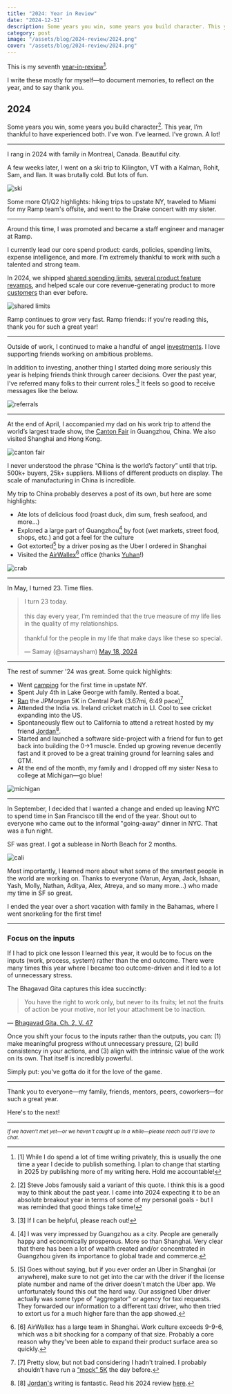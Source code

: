 ```yaml
---
title: "2024: Year in Review"
date: "2024-12-31"
description: Some years you win, some years you build character. This year, I experienced both.
category: post
image: "/assets/blog/2024-review/2024.png"
cover: "/assets/blog/2024-review/2024.png"
---
```


This is my seventh [year-in-review](http://shamdasani.org/writing)[^1].

I write these mostly for myself—to document memories, to reflect on the year, and to say thank you.

## 2024

Some years you win, some years you build character[^2]. This year, I’m thankful to have experienced both. I’ve won. I’ve learned. I’ve grown. A lot!

---

I rang in 2024 with family in Montreal, Canada. Beautiful city.

A few weeks later, I went on a ski trip to Kilington, VT with a Kalman, Rohit, Sam, and Ilan. It was brutally cold. But lots of fun.

![ski](/assets/blog/2024-review/ski.png)

Some more Q1/Q2 highlights: hiking trips to upstate NY, traveled to Miami for my Ramp team's offsite, and went to the Drake concert with my sister.

---

Around this time, I was promoted and became a staff engineer and manager at Ramp.

I currently lead our core spend product: cards, policies, spending limits, expense intelligence, and more. I’m extremely thankful to work with such a talented and strong team.

In 2024, we shipped [shared spending limits](https://support.ramp.com/hc/en-us/articles/27036901009043-Shared-limits-for-tracking-group-spend), [several product feature revamps](https://ramp.com/blog/simpler-more-efficient-expenses), and helped scale our core revenue-generating product to more [customers](https://ramp.com/2024) than ever before.

![shared limits](/assets/blog/2024-review/shared-limits.png)

Ramp continues to grow very fast. Ramp friends: if you're reading this, thank you for such a great year!

---

Outside of work, I continued to make a handful of angel [investments](https://shamdasani.org/investments). I love supporting friends working on ambitious problems.

In addition to investing, another thing I started doing more seriously this year is helping friends think through career decisions. Over the past year, I've referred many folks to their current roles.[^3] It feels so good to receive messages like the below.

![referrals](/assets/blog/2024-review/referrals.png)

---

At the end of April, I accompanied my dad on his work trip to attend the world’s largest trade show, the [Canton Fair](https://en.wikipedia.org/wiki/Canton_Fair) in Guangzhou, China. We also visited Shanghai and Hong Kong.

![canton fair](/assets/blog/2024-review/canton-fair.png)

I never understood the phrase “China is the world’s factory” until that trip. 500k+ buyers, 25k+ suppliers. Millions of different products on display. The scale of manufacturing in China is incredible.

My trip to China probably deserves a post of its own, but here are some highlights:

- Ate lots of delicious food (roast duck, dim sum, fresh seafood, and more...)
- Explored a large part of Guangzhou[^4] by foot (wet markets, street food, shops, etc.) and got a feel for the culture
- Got extorted[^5] by a driver posing as the Uber I ordered in Shanghai
- Visited the [AirWallex](https://www.airwallex.com/us)[^6] office (thanks [Yuhan](https://www.linkedin.com/in/wang-yuhan)!)

![crab](/assets/blog/2024-review/crab.png)

---

In May, I turned 23. Time flies.

<blockquote class="twitter-tweet"><p lang="en" dir="ltr">I turn 23 today. <br><br>this day every year, I’m reminded that the true measure of my life lies in the quality of my relationships. <br><br>thankful for the people in my life that make days like these so special.</p>&mdash; Samay (@samaysham) <a href="https://twitter.com/samaysham/status/1791628281222959579?ref_src=twsrc%5Etfw">May 18, 2024</a></blockquote> <script async src="https://platform.twitter.com/widgets.js" charset="utf-8"></script>

---

The rest of summer '24 was great. Some quick highlights:

- Went [camping](https://www.strava.com/activities/11505242893) for the first time in upstate NY.
- Spent July 4th in Lake George with family. Rented a boat.
- [Ran](https://www.strava.com/activities/11528861170) the JPMorgan 5K in Central Park (3.67mi, 6:49 pace)[^7]
- Attended the India vs. Ireland cricket match in LI. Cool to see cricket expanding into the US.
- Spontaneously flew out to California to attend a retreat hosted by my friend [Jordan](https://www.jordangonen.com/)[^8].
- Started and launched a software side-project with a friend for fun to get back into building the 0→1 muscle. Ended up growing revenue decently fast and it proved to be a great training ground for learning sales and GTM.
- At the end of the month, my family and I dropped off my sister Nesa to college at Michigan—go blue!

![michigan](/assets/blog/2024-review/michigan.png)

---

In September, I decided that I wanted a change and ended up leaving NYC to spend time in San Francisco till the end of the year. Shout out to everyone who came out to the informal "going-away" dinner in NYC. That was a fun night.

SF was great. I got a sublease in North Beach for 2 months.

![cali](/assets/blog/2024-review/cali.png)

Most importantly, I learned more about what some of the smartest people in the world are working on. Thanks to everyone (Varun, Aryan, Jack, Ishaan, Yash, Molly, Nathan, Aditya, Alex, Atreya, and so many more...) who made my time in SF so great.

I ended the year over a short vacation with family in the Bahamas, where I went snorkeling for the first time!

---

### Focus on the inputs

If I had to pick one lesson I learned this year, it would be to focus on the inputs (work, process, system) rather than the end outcome. There were many times this year where I became too outcome-driven and it led to a lot of unnecessary stress.

The Bhagavad Gita captures this idea succinctly:

> You have the right to work only, but never to its fruits; let not the fruits of action be your motive, nor let your attachment be to inaction.

— [Bhagavad Gita, Ch. 2, V. 47](https://www.holy-bhagavad-gita.org/chapter/2/verse/47)

Once you shift your focus to the inputs rather than the outputs, you can: (1) make meaningful progress without unnecessary pressure, (2) build consistency in your actions, and (3) align with the intrinsic value of the work on its own. That itself is incredibly powerful.

Simply put: you've gotta do it for the love of the game.

---

Thank you to everyone—my family, friends, mentors, peers, coworkers—for such a great year.

Here's to the next!

---

<sub>_If we haven’t met yet—or we haven’t caught up in a while—please reach out! I'd love to chat._</sub>

[^1]: [1] While I do spend a lot of time writing privately, this is usually the one time a year I decide to publish something. I plan to change that starting in 2025 by publishing more of my writing here. Hold me accountable!
[^2]: [2] Steve Jobs famously said a variant of this quote. I think this is a good way to think about the past year. I came into 2024 expecting it to be an absolute breakout year in terms of some of my personal goals - but I was reminded that good things take time!
[^3]: [3] If I can be helpful, please reach out!
[^4]: [4] I was very impressed by Guangzhou as a city. People are generally happy and economically prosperous. More so than Shanghai. Very clear that there has been a lot of wealth created and/or concentrated in Guangzhou given its importance to global trade and commerce.
[^5]: [5] Goes without saying, but if you ever order an Uber in Shanghai (or anywhere), make sure to not get into the car with the driver if the license plate number and name of the driver doesn't match the Uber app. We unfortunately found this out the hard way. Our assigned Uber driver actually was some type of "aggregator" or agency for taxi requests. They forwarded our information to a different taxi driver, who then tried to extort us for a much higher fare than the app showed.
[^6]: [6] AirWallex has a large team in Shanghai. Work culture exceeds 9-9-6, which was a bit shocking for a company of that size. Probably a core reason why they've been able to expand their product surface area so quickly.
[^7]: [7] Pretty slow, but not bad considering I hadn't trained. I probably shouldn’t have run a [“mock” 5K](https://www.strava.com/activities/11520876116) the day before.
[^8]: [8] [Jordan's](https://www.jordangonen.com/) writing is fantastic. Read his 2024 review [here](https://docs.google.com/document/d/1V-r87yBT5yphoxz7owCRwYugqczzQNeSBdqJ8K75rVw/edit?tab=t.0).
